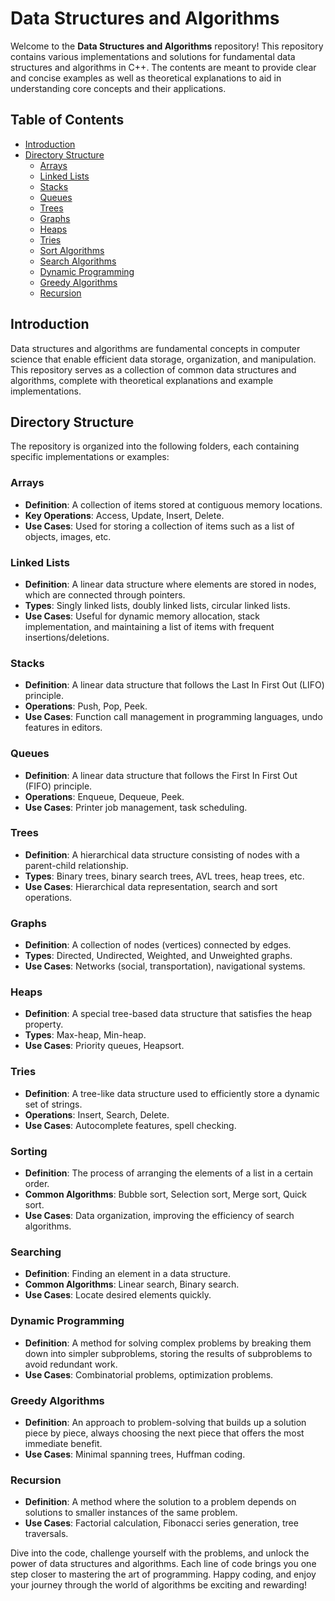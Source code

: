 # Data Structures and Algorithms

Welcome to the **Data Structures and Algorithms** repository! This repository contains various implementations and solutions for fundamental data structures and algorithms in C++. The contents are meant to provide clear and concise examples as well as theoretical explanations to aid in understanding core concepts and their applications.

## Table of Contents

- [Introduction](#introduction)
- [Directory Structure](#directory-structure)
  - [Arrays](#arrays)
  - [Linked Lists](#linked-lists)
  - [Stacks](#stacks)
  - [Queues](#queues)
  - [Trees](#trees)
  - [Graphs](#graphs)
  - [Heaps](#heaps)
  - [Tries](#tries)
  - [Sort Algorithms](#sorting)
  - [Search Algorithms](#searching)
  - [Dynamic Programming](#dynamic-programming)
  - [Greedy Algorithms](#greedy-algorithms)
  - [Recursion](#recursion)

## Introduction

Data structures and algorithms are fundamental concepts in computer science that enable efficient data storage, organization, and manipulation. This repository serves as a collection of common data structures and algorithms, complete with theoretical explanations and example implementations.

## Directory Structure

The repository is organized into the following folders, each containing specific implementations or examples:

### Arrays
- **Definition**: A collection of items stored at contiguous memory locations.
- **Key Operations**: Access, Update, Insert, Delete.
- **Use Cases**: Used for storing a collection of items such as a list of objects, images, etc.

### Linked Lists
- **Definition**: A linear data structure where elements are stored in nodes, which are connected through pointers.
- **Types**: Singly linked lists, doubly linked lists, circular linked lists.
- **Use Cases**: Useful for dynamic memory allocation, stack implementation, and maintaining a list of items with frequent insertions/deletions.

### Stacks
- **Definition**: A linear data structure that follows the Last In First Out (LIFO) principle.
- **Operations**: Push, Pop, Peek.
- **Use Cases**: Function call management in programming languages, undo features in editors.

### Queues
- **Definition**: A linear data structure that follows the First In First Out (FIFO) principle.
- **Operations**: Enqueue, Dequeue, Peek.
- **Use Cases**: Printer job management, task scheduling.

### Trees
- **Definition**: A hierarchical data structure consisting of nodes with a parent-child relationship.
- **Types**: Binary trees, binary search trees, AVL trees, heap trees, etc.
- **Use Cases**: Hierarchical data representation, search and sort operations.

### Graphs
- **Definition**: A collection of nodes (vertices) connected by edges.
- **Types**: Directed, Undirected, Weighted, and Unweighted graphs.
- **Use Cases**: Networks (social, transportation), navigational systems.

### Heaps
- **Definition**: A special tree-based data structure that satisfies the heap property.
- **Types**: Max-heap, Min-heap.
- **Use Cases**: Priority queues, Heapsort.

### Tries
- **Definition**: A tree-like data structure used to efficiently store a dynamic set of strings.
- **Operations**: Insert, Search, Delete.
- **Use Cases**: Autocomplete features, spell checking.

### Sorting
- **Definition**: The process of arranging the elements of a list in a certain order.
- **Common Algorithms**: Bubble sort, Selection sort, Merge sort, Quick sort.
- **Use Cases**: Data organization, improving the efficiency of search algorithms.

### Searching
- **Definition**: Finding an element in a data structure.
- **Common Algorithms**: Linear search, Binary search.
- **Use Cases**: Locate desired elements quickly.

### Dynamic Programming
- **Definition**: A method for solving complex problems by breaking them down into simpler subproblems, storing the results of subproblems to avoid redundant work.
- **Use Cases**: Combinatorial problems, optimization problems.

### Greedy Algorithms
- **Definition**: An approach to problem-solving that builds up a solution piece by piece, always choosing the next piece that offers the most immediate benefit.
- **Use Cases**: Minimal spanning trees, Huffman coding.

### Recursion
- **Definition**: A method where the solution to a problem depends on solutions to smaller instances of the same problem.
- **Use Cases**: Factorial calculation, Fibonacci series generation, tree traversals.




Dive into the code, challenge yourself with the problems, and unlock the power of data structures and algorithms. Each line of code brings you one step closer to mastering the art of programming. Happy coding, and enjoy your journey through the world of algorithms be exciting and rewarding!

